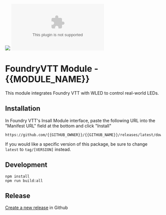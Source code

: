 ![](https://img.shields.io/badge/Foundry-v12-informational)
![Latest Release Download Count](https://img.shields.io/github/downloads/{{GITHUB_FULLNAME}}/module.zip)


# FoundryVTT Module - {{MODULE_NAME}}

This module integrates Foundry VTT with WLED to control real-world LEDs.

## Installation
In Foundry VTT's Insall Module interface, paste the following URL into the "Manifest URL" field at the bottom and click "Install"

```
https://github.com/{{GITHUB_OWNER}}/{{GITHUB_NAME}}/releases/latest/download/module.zip
```

If you would like a specific version of this package, be sure to change `latest` to `tag/[VERSION]` instead.

## Development
```
npm install
npm run build:all
```

## Release
[Create a new release](https://docs.github.com/en/repositories/releasing-projects-on-github/managing-releases-in-a-repository#creating-a-release) in Github